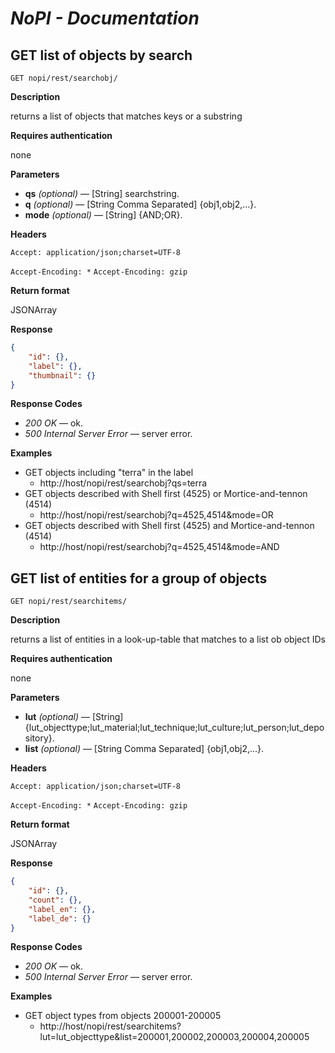# *NoPI - Documentation*

## GET list of objects by search

`GET nopi/rest/searchobj/`

**Description**

returns a list of objects that matches keys or a substring

**Requires authentication**

none

**Parameters**

* **qs** *(optional)* — [String] searchstring.
* **q** *(optional)* — [String Comma Separated] {obj1,obj2,...}.
* **mode** *(optional)* — [String] {AND;OR}.

**Headers**

`Accept: application/json;charset=UTF-8`

`Accept-Encoding: *` `Accept-Encoding: gzip`

**Return format**

JSONArray

**Response**

```json
{
	"id": {},
	"label": {},
	"thumbnail": {}
}
```

**Response Codes**

* *200 OK* — ok.
* *500 Internal Server Error* — server error.

**Examples**

* GET objects including "terra" in the label
  * http://host/nopi/rest/searchobj?qs=terra
* GET objects described with Shell first (4525) or Mortice-and-tennon (4514)
  * http://host/nopi/rest/searchobj?q=4525,4514&mode=OR
* GET objects described with Shell first (4525) and Mortice-and-tennon (4514)
  * http://host/nopi/rest/searchobj?q=4525,4514&mode=AND

## GET list of entities for a group of objects

`GET nopi/rest/searchitems/`

**Description**

returns a list of entities in a look-up-table that matches to a list ob object IDs

**Requires authentication**

none

**Parameters**

* **lut** *(optional)* — [String] {lut_objecttype;lut_material;lut_technique;lut_culture;lut_person;lut_depository}.
* **list** *(optional)* — [String Comma Separated] {obj1,obj2,...}.

**Headers**

`Accept: application/json;charset=UTF-8`

`Accept-Encoding: *` `Accept-Encoding: gzip`

**Return format**

JSONArray

**Response**

```json
{
	"id": {},
	"count": {},
	"label_en": {},
	"label_de": {}
}
```

**Response Codes**

* *200 OK* — ok.
* *500 Internal Server Error* — server error.

**Examples**

* GET object types from objects 200001-200005
  * http://host/nopi/rest/searchitems?lut=lut_objecttype&list=200001,200002,200003,200004,200005